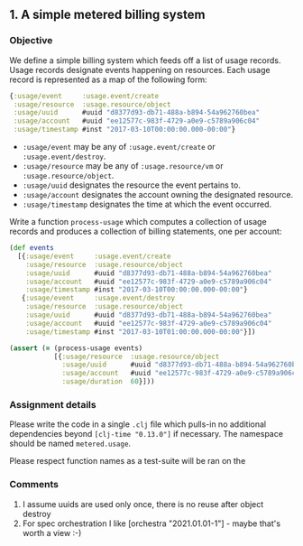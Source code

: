 ## 1. A simple metered billing system

### Objective

We define a simple billing system which feeds off a list of usage records.
Usage records designate events happening on resources. Each usage record
is represented as a map of the following form:

```clojure
{:usage/event     :usage.event/create
 :usage/resource  :usage.resource/object
 :usage/uuid      #uuid "d8377d93-db71-488a-b894-54a962760bea"
 :usage/account   #uuid "ee12577c-983f-4729-a0e9-c5789a906c04"
 :usage/timestamp #inst "2017-03-10T00:00:00.000-00:00"}
```

- `:usage/event` may be any of `:usage.event/create` or
  `:usage.event/destroy`.
- `:usage/resource` may be any of `:usage.resource/vm` or
  `:usage.resource/object`.
- `:usage/uuid` designates the resource the event pertains to.
- `:usage/account` designates the account owning the designated
  resource.
- `:usage/timestamp` designates the time at which the event occurred.

Write a function `process-usage` which computes a collection of usage
records and produces a collection of billing statements, one per
account:

```clojure
(def events
  [{:usage/event     :usage.event/create
    :usage/resource  :usage.resource/object
    :usage/uuid      #uuid "d8377d93-db71-488a-b894-54a962760bea"
    :usage/account   #uuid "ee12577c-983f-4729-a0e9-c5789a906c04"
    :usage/timestamp #inst "2017-03-10T00:00:00.000-00:00"}
   {:usage/event     :usage.event/destroy
    :usage/resource  :usage.resource/object
    :usage/uuid      #uuid "d8377d93-db71-488a-b894-54a962760bea"
    :usage/account   #uuid "ee12577c-983f-4729-a0e9-c5789a906c04"
    :usage/timestamp #inst "2017-03-10T01:00:00.000-00:00"}])

(assert (= (process-usage events)
           [{:usage/resource  :usage.resource/object
             :usage/uuid      #uuid "d8377d93-db71-488a-b894-54a962760bea"
             :usage/account   #uuid "ee12577c-983f-4729-a0e9-c5789a906c04"
             :usage/duration  60}]))
```

### Assignment details

Please write the code in a single `.clj` file which pulls-in no
additional dependencies beyond `[clj-time "0.13.0"]` if necessary.
The namespace should be named `metered.usage`.

Please respect function names as a test-suite will be ran on the

### Comments
1. I assume uuids are used only once, there is no reuse after object destroy
2. For spec orchestration I like [orchestra "2021.01.01-1"] - maybe that's worth a view :-)